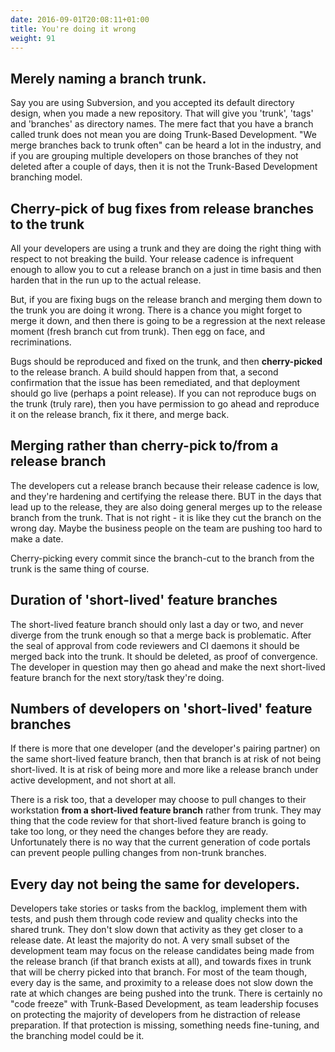 ```yaml
---
date: 2016-09-01T20:08:11+01:00
title: You're doing it wrong
weight: 91
---
```


## Merely naming a branch trunk.

Say you are using Subversion, and you accepted its default directory design, when you made a new repository. That will
give you 'trunk', 'tags' and 'branches' as directory names. The mere fact that you have a branch called trunk does not
mean you are doing Trunk-Based Development. "We merge branches back to trunk often" can be heard a lot in the industry,
and if you are grouping multiple developers on those branches of they not deleted after a couple of days, then it is 
not the Trunk-Based Development branching model.

## Cherry-pick of bug fixes from release branches to the trunk

All your developers are using a trunk and they are doing the right thing with respect to not breaking the build. Your release 
cadence is infrequent enough to allow you to cut a release branch on a just in time basis and then harden that in the run
up to the actual release. 

But, if you are fixing bugs on the release branch and merging them down to the trunk you are doing 
it wrong. There is a chance you might forget to merge it down, and then there is going to be a regression at the next 
release moment (fresh branch cut from trunk). Then egg on face, and recriminations.

Bugs should be reproduced and fixed on the trunk, and then **cherry-picked** to the release branch. A build should 
happen from that, a second confirmation that the issue has been remediated, and that deployment should go live (perhaps 
a point release).  If you can not reproduce bugs on the trunk (truly rare), then you have permission to go ahead and 
reproduce it on the release branch, fix it there, and merge back.

## Merging rather than cherry-pick to/from a release branch

The developers cut a release branch because their release cadence is low, and they're hardening and certifying the release
there. BUT in the days that lead up to the release, they are also doing general merges up to the release branch from 
the trunk. That is not right - it is like they cut the branch on the wrong day. Maybe the business people on the team
are pushing too hard to make a date.

Cherry-picking every commit since the branch-cut to the branch from the trunk is the same thing of course.

## Duration of 'short-lived' feature branches

The short-lived feature branch should only last a day or two, and never diverge from the trunk enough so that a 
merge back is problematic. After the seal of approval from code reviewers and CI 
daemons it should be merged back into the trunk. It should be deleted, as proof of convergence.
The developer in question may then go ahead and make the next short-lived feature branch for the next story/task they're doing.

## Numbers of developers on 'short-lived' feature branches

If there is more that one developer (and the developer's pairing partner) on the same short-lived feature branch, 
then that branch is at risk of not being short-lived. It is at risk of being more and more like a release branch 
under active development, and not short at all.

There is a risk too, that a developer may choose to pull changes to their workstation **from a short-lived feature 
branch** rather from trunk. They may thing that the code review for that short-lived feature branch is going to take 
too long, or they need the changes before they are ready. Unfortunately there is no way that the current generation of
code portals can prevent people pulling changes from non-trunk branches.

## Every day not being the same for developers.

Developers take stories or tasks from the backlog, implement them with tests, and push them through code review and quality checks
into the shared trunk. They don't slow down that activity as they get closer to a release date. At least the majority do not. A very
small subset of the development team may focus on the release candidates being made from the release branch (if that 
branch exists at all), and towards fixes in trunk that will be cherry picked into that branch. For most of the team though, 
every day is the same, and proximity to a release does not slow down the rate at which changes are being pushed into the
trunk. There is certainly no "code freeze" with Trunk-Based Development, as team leadership focuses on protecting the 
majority of developers from he distraction of release preparation. If that protection is missing, something needs 
fine-tuning, and the branching model could be it.